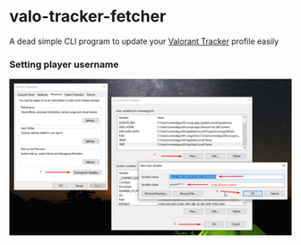 # valo-tracker-fetcher
A dead simple CLI program to update your [Valorant Tracker](https://tracker.gg/valorant) profile easily

### Setting player username
![ss1](./screenshots/add_env_var.png)